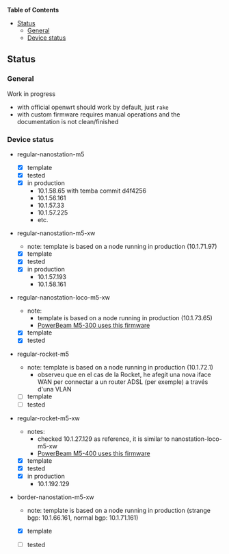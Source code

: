 <!-- START doctoc generated TOC please keep comment here to allow auto update -->
<!-- DON'T EDIT THIS SECTION, INSTEAD RE-RUN doctoc TO UPDATE -->
**Table of Contents**

- [Status](#status)
  - [General](#general)
  - [Device status](#device-status)

<!-- END doctoc generated TOC please keep comment here to allow auto update -->

## Status

### General

Work in progress

- with official openwrt should work by default, just `rake`
- with custom firmware requires manual operations and the documentation is not clean/finished

### Device status

- regular-nanostation-m5

    - [x] template
    - [x] tested
    - [x] in production
        - 10.1.58.65 with temba commit d4f4256
        - 10.1.56.161
        - 10.1.57.33
        - 10.1.57.225
        - etc.

- regular-nanostation-m5-xw

    - note: template is based on a node running in production (10.1.71.97)
    - [x] template
    - [x] tested
    - [x] in production
      - 10.1.57.193
      - 10.1.58.161

- regular-nanostation-loco-m5-xw

    - note:
        - template is based on a node running in production (10.1.73.65)
        - [PowerBeam M5-300 uses this firmware](https://openwrt.org/toh/ubiquiti/powerbeam?s[]=powerbeam)
    - [x] template
    - [x] tested

- regular-rocket-m5

    - note: template is based on a node running in production (10.1.72.1)
        - observeu que en el cas de la Rocket, he afegit una nova iface WAN per connectar a un router ADSL (per exemple) a través d'una VLAN
    - [ ] template
    - [ ] tested

- regular-rocket-m5-xw

    - notes:
        - checked 10.1.27.129 as reference, it is similar to nanostation-loco-m5-xw
        - [PowerBeam M5-400 uses this firmware](https://openwrt.org/toh/ubiquiti/powerbeam?s[]=powerbeam)
    - [x] template
    - [x] tested
    - [x] in production
      - 10.1.192.129

- border-nanostation-m5-xw

    - note: template is based on a node running in production (strange bgp: 10.1.66.161, normal bgp: 10.1.71.161)
    - [x] template
    - [ ] tested

